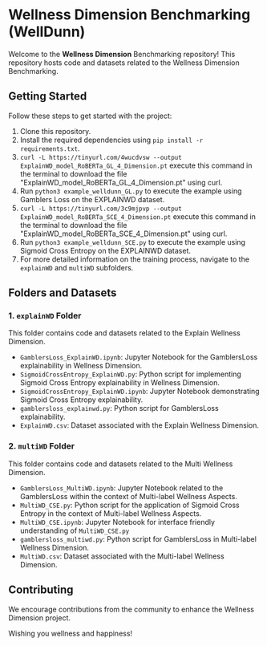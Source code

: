 # Wellness Dimension Benchmarking (__WellDunn__)

Welcome to the **Wellness Dimension** Benchmarking repository! This repository hosts code and datasets related to the Wellness Dimension Benchmarking.

## Getting Started

Follow these steps to get started with the project:

1. Clone this repository.
2. Install the required dependencies using `pip install -r requirements.txt`.
3. `curl -L https://tinyurl.com/4wucdvsw --output ExplainWD_model_RoBERTa_GL_4_Dimension.pt` execute this command in the terminal to download the file "ExplainWD_model_RoBERTa_GL_4_Dimension.pt" using curl.
4. Run `python3 example_welldunn_GL.py` to execute the example using Gamblers Loss on the EXPLAINWD dataset.
5. `curl -L https://tinyurl.com/3c9mjpvp --output ExplainWD_model_RoBERTa_SCE_4_Dimension.pt` execute this command in the terminal to download the file "ExplainWD_model_RoBERTa_SCE_4_Dimension.pt" using curl.
6. Run `python3 example_welldunn_SCE.py` to execute the example using Sigmoid Cross Entropy on the EXPLAINWD dataset.
7. For more detailed information on the training process, navigate to the `explainWD` and `multiWD` subfolders.


## Folders and Datasets

### 1. `explainWD` Folder

This folder contains code and datasets related to the Explain Wellness Dimension.

- `GamblersLoss_ExplainWD.ipynb`: Jupyter Notebook for the GamblersLoss explainability in Wellness Dimension.
- `SigmoidCrossEntropy_ExplainWD.py`: Python script for implementing Sigmoid Cross Entropy explainability in Wellness Dimension.
- `SigmoidCrossEntropy_ExplainWD.ipynb`: Jupyter Notebook demonstrating Sigmoid Cross Entropy explainability.
- `gamblersloss_explainwd.py`: Python script for GamblersLoss explainability.
- `ExplainWD.csv`: Dataset associated with the Explain Wellness Dimension.

### 2. `multiWD` Folder

This folder contains code and datasets related to the Multi Wellness Dimension.

- `GamblersLoss_MultiWD.ipynb`: Jupyter Notebook related to the GamblersLoss within the context of Multi-label Wellness Aspects.
- `MultiWD_CSE.py`: Python script for the application of Sigmoid Cross Entropy in the context of Multi-label Wellness Aspects.
- `MultiWD_CSE.ipynb`: Jupyter Notebook for interface friendly understanding of `MultiWD_CSE.py`
- `gamblersloss_multiwd.py`: Python script for GamblersLoss in Multi-label Wellness Dimension.
- `MultiWD.csv`: Dataset associated with the Multi-label Wellness Dimension.

## Contributing

We encourage contributions from the community to enhance the Wellness Dimension project.

Wishing you wellness and happiness!
